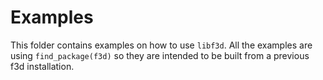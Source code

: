 # Examples

This folder contains examples on how to use `libf3d`. All the examples are using `find_package(f3d)` so they are intended to be built from a previous f3d installation.
